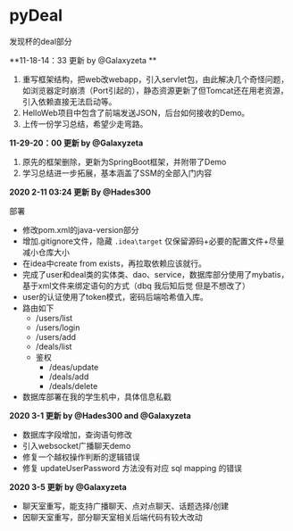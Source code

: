 # pyDeal
发现杯的deal部分

**11-18-14：33 更新 by @Galaxyzeta **

1. 重写框架结构，把web改webapp，引入servlet包，由此解决几个奇怪问题，如浏览器定时崩溃（Port引起的），静态资源更新了但Tomcat还在用老资源，引入依赖直接无法启动等。
2. HelloWeb项目中包含了前端发送JSON，后台如何接收的Demo。
3. 上传一份学习总结，希望少走弯路。

**11-29-20：00 更新 by @Galaxyzeta**

1. 原先的框架删除，更新为SpringBoot框架，并附带了Demo
2. 学习总结进一步拓展，基本涵盖了SSM的全部入门内容

**2020 2-11 03:24 更新 By @Hades300**

部署

- 修改pom.xml的java-version部分
- 增加.gitignore文件，隐藏 `.idea\target` 仅保留源码+必要的配置文件+尽量减小仓库大小
- 在idea中create from exists，再拉取依赖应该就行。
- 完成了user和deal类的实体类、dao、service，数据库部分使用了mybatis，基于xml文件来绑定语句的方式（dbq 我后知后觉 但是不想改了）
- user的认证使用了token模式，密码后端哈希值入库。
- 路由如下
  - /users/list
  - /users/login
  - /users/add
  - /deals/list
  - 鉴权
    - /deas/update
    - /deals/add
    - /deals/delete
- 数据库部署在我的学生机中，具体信息私戳

**2020 3-1 更新 by @Hades300 and @Galaxyzeta**
- 数据库字段增加，查询语句修改
- 引入websocket广播聊天demo
- 修复一个越权操作判断的逻辑错误
- 修复 updateUserPassword 方法没有对应 sql mapping 的错误

**2020 3-5 更新 by @Galaxyzeta**
- 聊天室重写，能支持广播聊天、点对点聊天、话题选择/创建
- 因聊天室重写，部分聊天室相关后端代码有较大改动